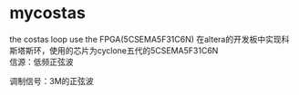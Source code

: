 # mycostas
the costas loop use the FPGA(5CSEMA5F31C6N)
在altera的开发板中实现科斯塔斯环，使用的芯片为cyclone五代的5CSEMA5F31C6N    
信源：低频正弦波

调制信号：3M的正弦波

